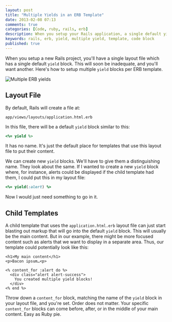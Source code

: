```yaml
---
layout: post
title: "Multiple Yields in an ERB Template"
date: 2013-02-08 07:13
comments: true
categories: [Code, ruby, rails, erb]
description: When you setup your Rails application, a single default yield block is created.  Learn how to setup multiple yields in your template.
keywords: rails, erb, yield, multiple yield, template, code block
published: true
---
```


When you setup a new Rails project, you'll have a single layout file which has a single default `yield` block.  This will soon be inadequate, and you'll want another.  Here's how to setup multiple `yield` blocks per ERB template.

![Multiple ERB yields](http://i.imgur.com/YqUKEfw.png)

<!--more-->

## Layout File

By default, Rails will create a file at:

```
app/views/layouts/application.html.erb
```

In this file, there will be a default `yield` block similar to this:

```ruby
<%= yield %>
```

It has no name.  It's just the default place for templates that use this layout file to put their content.

We can create new `yield` blocks.  We'll have to give them a distinguishing name.  They look about the same.  If I wanted to create a new `yield` block where, for instance, alerts could be displayed if the child template had them, I could put this in my layout file:

```ruby
<%= yield(:alert) %>
```

Now I would just need something to go in it.

## Child Templates

A child template that uses the `application.html.erb` layout file can just start blasting out markup that will go into the default `yield` block.  This will usually be the main content.  But in our example, there might be more focused content such as alerts that we want to display in a separate area.  Thus, our template could potentially look like this:

```erb
<h1>My main content</h1>
<p>Bacon ipsum…<p>

<% content_for :alert do %>
  <div class="alert alert-success">
    You created multiple yield blocks!
  </div>
<% end %>
```

Throw down a `content_for` block, matching the name of the `yield` block in your layout file, and you're set.  Order does not matter.  Your specific `content_for` blocks can come before, after, or in the middle of your main content.  Easy as Ruby pie.